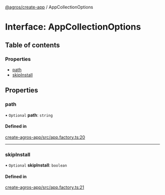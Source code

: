 [@agros/create-app](../index.md) / AppCollectionOptions

# Interface: AppCollectionOptions

## Table of contents

### Properties

- [path](AppCollectionOptions.md#path)
- [skipInstall](AppCollectionOptions.md#skipinstall)

## Properties

### <a id="path" name="path"></a> path

• `Optional` **path**: `string`

#### Defined in

[create-agros-app/src/app.factory.ts:20](https://github.com/agrosjs/agros/blob/31bad22/packages/create-agros-app/src/app.factory.ts#L20)

___

### <a id="skipinstall" name="skipinstall"></a> skipInstall

• `Optional` **skipInstall**: `boolean`

#### Defined in

[create-agros-app/src/app.factory.ts:21](https://github.com/agrosjs/agros/blob/31bad22/packages/create-agros-app/src/app.factory.ts#L21)
